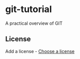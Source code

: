 # git-tutorial

A practical overview of GIT

## License

Add a license - [Choose a license](https://choosealicense.com/)

